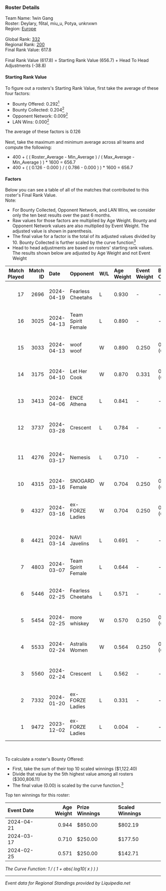 ### Roster Details<br />
Team Name: 1win Gang<br />
Roster: Deylary, f6tal, miu_u, Potya, unknxwn<br />
Region: [Europe]( ../standings_europe.md)<br />
<br />
Global Rank: [332](../standings_global.md)<br />
Regional Rank: [200]( ../standings_europe.md)<br />
Final Rank Value:  617.8<br />
<br />
Final Rank Value (617.8) = Starting Rank Value (656.7) + Head To Head Adjustments (-38.8)<br />

#### Starting Rank Value<br />
To figure out a rosters's Starting Rank Value, first take the average of these four factors:<br />
- Bounty Offered: 0.292[<sup>1</sup>](#table2)
- Bounty Collected: 0.204[<sup>2</sup>](#table1)
- Opponent Network: 0.009[<sup>2</sup>](#table1)
- LAN Wins: 0.000[<sup>2</sup>](#table1)

The average of these factors is 0.126<br />
<br />
Next, take the maximum and minimum average across all teams and compute the following:<br />
- 400 + ( ( Roster_Average - Min_Average ) / ( Max_Average - Min_Average ) ) * 1600 = 656.7
- 400 + ( ( 0.126 - 0.000 ) / ( 0.786 - 0.000 ) ) * 1600 = 656.7


#### Factors<br />
Below you can see a table of all of the matches that contributed to this roster's Final Rank Value.<br />
Note:<br />

- For Bounty Collected, Opponent Network, and LAN Wins, we consider only the ten best results over the past 6 months.
- Raw values for those factors are multiplied by Age Weight. Bounty and Opponent Network values are also multiplied by Event Weight. The adjusted value is shown in parenthesis.
- The final value for a factor is the total of its adjusted values divided by 10. Bounty Collected is further scaled by the curve function[<sup>3</sup>](#curveFunction)
- Head to head adjustments are based on rosters' starting rank values. The results shown below are adjusted by Age Weight and not Event Weight
<span id="table1"></span><br />


| Match Played | Match ID | Date       | Opponent           | W/L | Age Weight | Event Weight | Bounty Collected | Opponent Network | LAN Wins  | H2H Adj. | Roster                                         |
| -: | -: | :- | :- | :- | :- | :- | :- | :- | :- | -: | :- |
|           17 |     2696 | 2024-04-19 | Fearless Cheetahs  | L   | 0.930      | -            | -                | -                | -         |   -11.07 | Deylary, f6tal, miu_u, Potya, unknxwn          |
|           16 |     3025 | 2024-04-13 | Team Spirit Female | L   | 0.890      | -            | -                | -                | -         |   -13.09 | Deylary, f6tal, miu_u, Potya, unknxwn          |
|           15 |     3033 | 2024-04-13 | woof woof          | W   | 0.890      | 0.250        | 0.000 (0.000)    | 0.000 (0.000)    | 0 (0.000) |    10.02 | Deylary, f6tal, miu_u, Potya, unknxwn          |
|           14 |     3175 | 2024-04-10 | Let Her Cook       | W   | 0.870      | 0.331        | 0.000 (0.000)    | 0.137 (0.040)    | 0 (0.000) |    12.10 | Deylary, f6tal, miu_u, Potya, unknxwn          |
|           13 |     3413 | 2024-04-06 | ENCE Athena        | L   | 0.841      | -            | -                | -                | -         |   -11.50 | Deylary, f6tal, miu_u, Potya, unknxwn          |
|           12 |     3737 | 2024-03-28 | Crescent           | L   | 0.784      | -            | -                | -                | -         |   -10.53 | Deylary, f6tal, miu_u, Potya, unknxwn          |
|           11 |     4276 | 2024-03-17 | Nemesis            | L   | 0.710      | -            | -                | -                | -         |   -11.88 | Emmy, Hikomi, Lowlita, miila, Monkey D. Julie  |
|           10 |     4315 | 2024-03-16 | SNOGARD Female     | W   | 0.704      | 0.250        | 0.000 (0.000)    | 0.019 (0.003)    | 0 (0.000) |     6.54 | Ivona, Julie, pauski, tinjau, Wuchtig          |
|            9 |     4327 | 2024-03-16 | ex-FORZE Ladies    | W   | 0.704      | 0.250        | 0.005 (0.001)    | 0.164 (0.029)    | 0 (0.000) |    11.71 | Deylary, donotbesadd, miu_u, panifika, unknxwn |
|            8 |     4421 | 2024-03-14 | NAVI Javelins      | L   | 0.691      | -            | -                | -                | -         |    -5.89 | Deylary, f6tal, miu_u, Potya, unknxwn          |
|            7 |     4803 | 2024-03-07 | Team Spirit Female | L   | 0.644      | -            | -                | -                | -         |    -9.18 | Deylary, f6tal, miu_u, Potya, unknxwn          |
|            6 |     5446 | 2024-02-25 | Fearless Cheetahs  | L   | 0.571      | -            | -                | -                | -         |    -8.00 | Deylary, f6tal, miu_u, Potya, unknxwn          |
|            5 |     5454 | 2024-02-25 | more whiskey       | W   | 0.570      | 0.250        | 0.000 (0.000)    | 0.056 (0.008)    | 0 (0.000) |     6.05 | Deylary, f6tal, miu_u, Potya, unknxwn          |
|            4 |     5533 | 2024-02-24 | Astralis Women     | W   | 0.564      | 0.250        | 0.003 (0.000)    | 0.054 (0.008)    | 0 (0.000) |     8.42 | Deylary, f6tal, miu_u, Potya, unknxwn          |
|            3 |     5560 | 2024-02-24 | Crescent           | L   | 0.562      | -            | -                | -                | -         |    -7.63 | Deylary, f6tal, miu_u, Potya, unknxwn          |
|            2 |     7332 | 2024-01-20 | ex-FORZE Ladies    | L   | 0.331      | -            | -                | -                | -         |    -4.85 | Deylary, f6tal, miu_u, Potya, unknxwn          |
|            1 |     9472 | 2023-12-02 | ex-FORZE Ladies    | L   | 0.004      | -            | -                | -                | -         |    -0.06 | aimamama, Deylary, IRBITka, miu_u, Potya       |

<br />
<span id="table2"></span><br />
To calculate a roster's Bounty Offered:<br />

- First, take the sum of their top 10 scaled winnings ($1,122.40)
- Divide that value by the 5th highest value among all rosters ($300,806.11)
- The final value (0.00) is scaled by the curve function.[<sup>3</sup>](#curveFunction)

Top ten winnings for this roster:<br />

| Event Date | Age Weight | Prize Winnings | Scaled Winnings |
| :- | -: | :- | :- |
| 2024-04-21 |      0.944 | $850.00        | $802.19         |
| 2024-03-17 |      0.710 | $250.00        | $177.50         |
| 2024-02-25 |      0.571 | $250.00        | $142.71         |


<span id="curveFunction"></span>_The Curve Function: 1 / ( 1 + abs( log10( x ) ) )_<br />

---
_Event data for Regional Standings provided by Liquipedia.net_<br />
